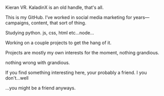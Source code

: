 Kieran VR. KaladinX is an old handle, that's all.

This is my GitHub. I’ve worked in social media marketing for years—campaigns, content, that sort of thing.

Studying python. js, css, html etc...node...

Working on a couple projects to get the hang of it.

Projects are mostly my own interests for the moment, nothing grandious.

nothing wrong with grandious.

If you find something interesting here, your probably a friend. I you don't...well

...you might be a friend anyways.

<!--
**KaladinX/KaladinX** is a ✨ _special_ ✨ repository because its `README.md` (this file) appears on your GitHub profile.

Here are some ideas to get you started:

- 🔭 I’m currently working on ...
- 🌱 I’m currently learning ...
- 👯 I’m looking to collaborate on ...
- 🤔 I’m looking for help with ...
- 💬 Ask me about ...
- 📫 How to reach me: ...
- 😄 Pronouns: ...
- ⚡ Fun fact: ...
-->
